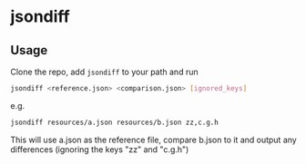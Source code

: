 # jsondiff

## Usage

Clone the repo, add `jsondiff` to your path and run

```bash
jsondiff <reference.json> <comparison.json> [ignored_keys]
```

e.g.

```bash
jsondiff resources/a.json resources/b.json zz,c.g.h
```

This will use a.json as the reference file, compare b.json to it and output any differences (ignoring the keys "zz" and "c.g.h")

